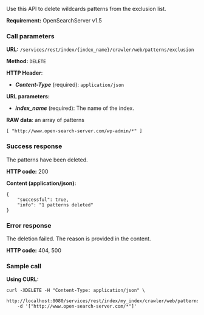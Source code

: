 Use this API to delete wildcards patterns from the exclusion list.

**Requirement:** OpenSearchServer v1.5

### Call parameters

**URL:** ```/services/rest/index/{index_name}/crawler/web/patterns/exclusion```

**Method:** ```DELETE```

**HTTP Header**:
- _**Content-Type**_ (required): ```application/json```

**URL parameters:**
- _**index_name**_ (required): The name of the index.

**RAW data**: an array of patterns

    [ "http://www.open-search-server.com/wp-admin/*" ]
    

### Success response
The patterns have been deleted.

**HTTP code:**
200

**Content (application/json):**
    
    {
        "successful": true,
        "info": "1 patterns deleted"
    }
    

### Error response

The deletion failed. The reason is provided in the content.

**HTTP code:**
404, 500

### Sample call

**Using CURL:**

    curl -XDELETE -H "Content-Type: application/json" \  
        http://localhost:8080/services/rest/index/my_index/crawler/web/patterns/exclusion
        -d '["http://www.open-search-server.com/*"]'
    